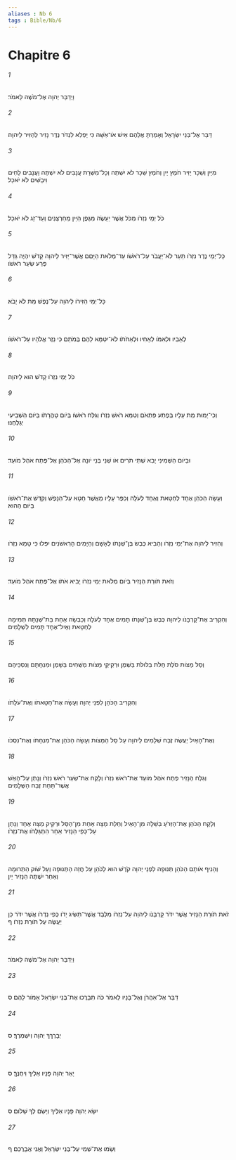 ```yaml
---
aliases : Nb 6
tags : Bible/Nb/6
---
```


# Chapitre 6

###### 1
וַיְדַבֵּר יְהוָה אֶל־מֹשֶׁה לֵּאמֹר׃
###### 2
דַּבֵּר אֶל־בְּנֵי יִשְׂרָאֵל וְאָמַרְתָּ אֲלֵהֶם אִישׁ אֹו־אִשָּׁה כִּי יַפְלִא לִנְדֹּר נֶדֶר נָזִיר לְהַזִּיר לַיהוָה׃
###### 3
מִיַּיִן וְשֵׁכָר יַזִּיר חֹמֶץ יַיִן וְחֹמֶץ שֵׁכָר לֹא יִשְׁתֶּה וְכָל־מִשְׁרַת עֲנָבִים לֹא יִשְׁתֶּה וַעֲנָבִים לַחִים וִיבֵשִׁים לֹא יֹאכֵל׃
###### 4
כֹּל יְמֵי נִזְרֹו מִכֹּל אֲשֶׁר יֵעָשֶׂה מִגֶּפֶן הַיַּיִן מֵחַרְצַנִּים וְעַד־זָג לֹא יֹאכֵל׃
###### 5
כָּל־יְמֵי נֶדֶר נִזְרֹו תַּעַר לֹא־יַעֲבֹר עַל־רֹאשֹׁו עַד־מְלֹאת הַיָּםִם אֲשֶׁר־יַזִּיר לַיהוָה קָדֹשׁ יִהְיֶה גַּדֵּל פֶּרַע שְׂעַר רֹאשֹׁו׃
###### 6
כָּל־יְמֵי הַזִּירֹו לַיהוָה עַל־נֶפֶשׁ מֵת לֹא יָבֹא׃
###### 7
לְאָבִיו וּלְאִמֹּו לְאָחִיו וּלְאַחֹתֹו לֹא־יִטַּמָּא לָהֶם בְּמֹתָם כִּי נֵזֶר אֱלֹהָיו עַל־רֹאשֹׁו׃
###### 8
כֹּל יְמֵי נִזְרֹו קָדֹשׁ הוּא לַיהוָה׃
###### 9
וְכִי־יָמוּת מֵת עָלָיו בְּפֶתַע פִּתְאֹם וְטִמֵּא רֹאשׁ נִזְרֹו וְגִלַּח רֹאשֹׁו בְּיֹום טָהֳרָתֹו בַּיֹּום הַשְּׁבִיעִי יְגַלְּחֶנּוּ׃
###### 10
וּבַיֹּום הַשְּׁמִינִי יָבִא שְׁתֵּי תֹרִים אֹו שְׁנֵי בְּנֵי יֹונָה אֶל־הַכֹּהֵן אֶל־פֶּתַח אֹהֶל מֹועֵד׃
###### 11
וְעָשָׂה הַכֹּהֵן אֶחָד לְחַטָּאת וְאֶחָד לְעֹלָה וְכִפֶּר עָלָיו מֵאֲשֶׁר חָטָא עַל־הַנָּפֶשׁ וְקִדַּשׁ אֶת־רֹאשֹׁו בַּיֹּום הַהוּא׃
###### 12
וְהִזִּיר לַיהוָה אֶת־יְמֵי נִזְרֹו וְהֵבִיא כֶּבֶשׂ בֶּן־שְׁנָתֹו לְאָשָׁם וְהַיָּמִים הָרִאשֹׁנִים יִפְּלוּ כִּי טָמֵא נִזְרֹו׃
###### 13
וְזֹאת תֹּורַת הַנָּזִיר בְּיֹום מְלֹאת יְמֵי נִזְרֹו יָבִיא אֹתֹו אֶל־פֶּתַח אֹהֶל מֹועֵד׃
###### 14
וְהִקְרִיב אֶת־קָרְבָּנֹו לַיהוָה כֶּבֶשׂ בֶּן־שְׁנָתֹו תָמִים אֶחָד לְעֹלָה וְכַבְשָׂה אַחַת בַּת־שְׁנָתָהּ תְּמִימָה לְחַטָּאת וְאַיִל־אֶחָד תָּמִים לִשְׁלָמִים׃
###### 15
וְסַל מַצֹּות סֹלֶת חַלֹּת בְּלוּלֹת בַּשֶּׁמֶן וּרְקִיקֵי מַצֹּות מְשֻׁחִים בַּשָּׁמֶן וּמִנְחָתָם וְנִסְכֵּיהֶם׃
###### 16
וְהִקְרִיב הַכֹּהֵן לִפְנֵי יְהוָה וְעָשָׂה אֶת־חַטָּאתֹו וְאֶת־עֹלָתֹו׃
###### 17
וְאֶת־הָאַיִל יַעֲשֶׂה זֶבַח שְׁלָמִים לַיהוָה עַל סַל הַמַּצֹּות וְעָשָׂה הַכֹּהֵן אֶת־מִנְחָתֹו וְאֶת־נִסְכֹּו׃
###### 18
וְגִלַּח הַנָּזִיר פֶּתַח אֹהֶל מֹועֵד אֶת־רֹאשׁ נִזְרֹו וְלָקַח אֶת־שְׂעַר רֹאשׁ נִזְרֹו וְנָתַן עַל־הָאֵשׁ אֲשֶׁר־תַּחַת זֶבַח הַשְּׁלָמִים׃
###### 19
וְלָקַח הַכֹּהֵן אֶת־הַזְּרֹעַ בְּשֵׁלָה מִן־הָאַיִל וְחַלַּת מַצָּה אַחַת מִן־הַסַּל וּרְקִיק מַצָּה אֶחָד וְנָתַן עַל־כַּפֵּי הַנָּזִיר אַחַר הִתְגַּלְּחֹו אֶת־נִזְרֹו׃
###### 20
וְהֵנִיף אֹותָם הַכֹּהֵן תְּנוּפָה לִפְנֵי יְהוָה קֹדֶשׁ הוּא לַכֹּהֵן עַל חֲזֵה הַתְּנוּפָה וְעַל שֹׁוק הַתְּרוּמָה וְאַחַר יִשְׁתֶּה הַנָּזִיר יָיִן׃
###### 21
זֹאת תֹּורַת הַנָּזִיר אֲשֶׁר יִדֹּר קָרְבָּנֹו לַיהוָה עַל־נִזְרֹו מִלְּבַד אֲשֶׁר־תַּשִּׂיג יָדֹו כְּפִי נִדְרֹו אֲשֶׁר יִדֹּר כֵּן יַעֲשֶׂה עַל תֹּורַת נִזְרֹו׃ ף
###### 22
וַיְדַבֵּר יְהוָה אֶל־מֹשֶׁה לֵּאמֹר׃
###### 23
דַּבֵּר אֶל־אַהֲרֹן וְאֶל־בָּנָיו לֵאמֹר כֹּה תְבָרֲכוּ אֶת־בְּנֵי יִשְׂרָאֵל אָמֹור לָהֶם׃ ס
###### 24
יְבָרֶךְךָ יְהוָה וְיִשְׁמְרֶךָ׃ ס
###### 25
יָאֵר יְהוָה פָּנָיו אֵלֶיךָ וִיחֻנֶּךָּ׃ ס
###### 26
יִשָּׂא יְהוָה פָּנָיו אֵלֶיךָ וְיָשֵׂם לְךָ שָׁלֹום׃ ס
###### 27
וְשָׂמוּ אֶת־שְׁמִי עַל־בְּנֵי יִשְׂרָאֵל וַאֲנִי אֲבָרֲכֵם׃ ף
